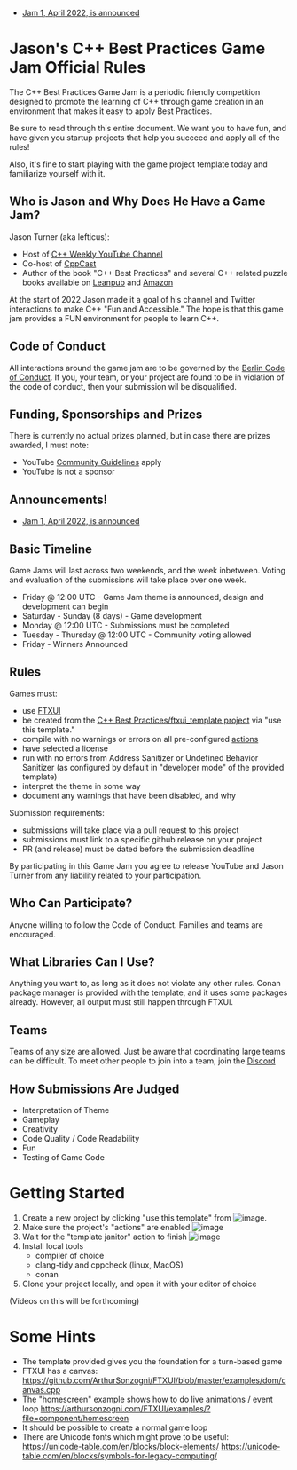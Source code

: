  * [Jam 1, April 2022, is announced](Jam1_April_2022)


# Jason's C++ Best Practices Game Jam Official Rules

The C++ Best Practices Game Jam is a periodic friendly competition designed to promote the learning of C++ through game creation in an environment that makes it easy to apply Best Practices.

Be sure to read through this entire document. We want you to have fun, and have given you startup projects that help you succeed and apply all of the rules!

Also, it's fine to start playing with the game project template today and familiarize yourself with it.

## Who is Jason and Why Does He Have a Game Jam?

Jason Turner (aka lefticus):

 * Host of [C++ Weekly YouTube Channel](https://www.youtube.com/channel/UCxHAlbZQNFU2LgEtiqd2Maw)
 * Co-host of [CppCast](https://cppcast.com)
 * Author of the book "C++ Best Practices" and several C++ related puzzle books available on [Leanpub](https://leanpub.com/u/jason_turner) and [Amazon](https://www.amazon.com/Jason-Turner/e/B0034N9C8G%3Fref=dbs_a_mng_rwt_scns_share)

At the start of 2022 Jason made it a goal of his channel and Twitter interactions to make C++ "Fun and Accessible." The hope is that this game jam provides a FUN environment for people to learn C++.

## Code of Conduct

All interactions around the game jam are to be governed by the [Berlin Code of Conduct](https://berlincodeofconduct.org/). If you, your team, or your project are found to be in violation of the code of conduct, then your submission wil be disqualified.

## Funding, Sponsorships and Prizes

There is currently no actual prizes planned, but in case there are prizes awarded, I must note:

 * YouTube [Community Guidelines](https://www.youtube.com/howyoutubeworks/policies/community-guidelines/) apply
 * YouTube is not a sponsor

## Announcements!

 * [Jam 1, April 2022, is announced](Jam1_April_2022)


## Basic Timeline

Game Jams will last across two weekends, and the week inbetween. Voting and evaluation of the submissions will take place over one week.

 * Friday @ 12:00 UTC - Game Jam theme is announced, design and development can begin
 * Saturday - Sunday (8 days) - Game development
 * Monday @ 12:00 UTC - Submissions must be completed
 * Tuesday - Thursday @ 12:00 UTC - Community voting allowed
 * Friday - Winners Announced

## Rules

Games must:
 * use [FTXUI](https://github.com/ArthurSonzogni/FTXUI)
 * be created from the [C++ Best Practices/ftxui_template project](https://github.com/cpp-best-practices/ftxui_template) via "use this template."
 * compile with no warnings or errors on all pre-configured [actions](https://github.com/cpp-best-practices/ftxui_template/actions)
 * have selected a license
 * run with no errors from Address Sanitizer or Undefined Behavior Sanitizer (as configured by default in "developer mode" of the provided template)
 * interpret the theme in some way
 * document any warnings that have been disabled, and why

Submission requirements:
 * submissions will take place via a pull request to this project
 * submissions must link to a specific github release on your project
 * PR (and release) must be dated before the submission deadline

By participating in this Game Jam you agree to release YouTube and Jason Turner from any liability related to your participation.

## Who Can Participate?

Anyone willing to follow the Code of Conduct. Families and teams are encouraged.

## What Libraries Can I Use?

Anything you want to, as long as it does not violate any other rules. Conan package manager is provided with the template, and it uses some packages already. However, all output must still happen through FTXUI.

## Teams

Teams of any size are allowed. Just be aware that coordinating large teams can be difficult. To meet other people to join into a team, join the [Discord](https://discord.gg/tnGs7Jju)



## How Submissions Are Judged

 * Interpretation of Theme
 * Gameplay
 * Creativity
 * Code Quality / Code Readability
 * Fun
 * Testing of Game Code

# Getting Started

 1. Create a new project by clicking "use this template" from ![image](https://user-images.githubusercontent.com/234279/159132116-5d6564f5-cbc8-4cce-bf26-e97d1e167280.png).
 2. Make sure the project's "actions" are enabled ![image](https://user-images.githubusercontent.com/234279/159133640-cd2466f8-1cba-4490-8dfb-976ec800ac9b.png)
 3. Wait for the "template janitor" action to finish ![image](https://user-images.githubusercontent.com/234279/159133663-e4c4880c-88b7-48f4-9057-a49177a21981.png)
 4. Install local tools
    * compiler of choice
    * clang-tidy and cppcheck (linux, MacOS)
    * conan
 5. Clone your project locally, and open it with your editor of choice

(Videos on this will be forthcoming)

# Some Hints

 * The template provided gives you the foundation for a turn-based game
 * FTXUI has a canvas: https://github.com/ArthurSonzogni/FTXUI/blob/master/examples/dom/canvas.cpp
 * The "homescreen" example shows how to do live animations / event loop https://arthursonzogni.com/FTXUI/examples/?file=component/homescreen
 * It should be possible to create a normal game loop
 * There are Unicode fonts which might prove to be useful: https://unicode-table.com/en/blocks/block-elements/ https://unicode-table.com/en/blocks/symbols-for-legacy-computing/
